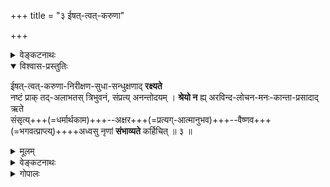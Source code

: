 +++
title = "३ ईषत्-त्वत्-करुणा"

+++

<details><summary>वेङ्कटनाथः</summary>

1.3	एवं स्तुत्याक्षेपसमाधानव्याजेन स्वामित्वसौलभ्यादिकं प्रतिपाद्य स्तोतुमुपक्रान्तः सर्वाश्रयणीयत्वाय सकलपुरुषार्थहेतुत्वमुदाहरणविशेषार्थान्तरन्यासाभ्यामुपपादयति -
</details>


<details open><summary>विश्वास-प्रस्तुतिः</summary>

ईषत्-त्वत्-करुणा-निरीक्षण-सुधा-सन्धुक्षणाद् **रक्ष्यते**  
नष्टं प्राक् तद्-अलाभतस् त्रिभुवनं, संप्रत्य् अनन्तोदयम् ।
**श्रेयो न** ह्य् अरविन्द-लोचन-मनः-कान्ता-प्रसादाद् ऋते  
संसृत्य्+++(=धर्मार्थकाम)+++--अक्षर+++(=प्रत्यग्-आत्मानुभव)+++--वैष्णव+++(=भगवत्प्राप्त्य्)++++अध्वसु नृणां **संभाव्यते** कर्हिचित् ॥ ३ ॥
</details>

<details><summary>मूलम्</summary>

ईषत्त्वत्करुणानिरीक्षणसुधासन्धुक्षणाद्रक्ष्यते नष्टं प्राक्तदलाभतस्त्रिभुवनं संप्रत्यनन्तोदयम् ।
श्रेयो न ह्यरविन्दलोचनमनःकान्ताप्रसादादृते संसृत्यक्षरवैष्णवाध्वसु नृणां संभाव्यते कर्हिचित् ॥ ३ ॥
</details>


<details><summary>वेङ्कटनाथः</summary>

ईषदिति ॥ एतदनुग्रहैकदेशोऽपि अनन्तानिष्टनिवृत्तेरनन्ताभ्युदयसिद्धेश्च निदानमिति व्यञ्जयितुमीषच्छब्दः । त्वच्छब्देन “प्रणिपातप्रसन्ना हि (राम. सु. २७.४५)”, “क्षिप्रप्रसादिनीं देवीम् (धनदीये)” इत्यादिषूक्तः स्वभावस्सूच्यते । सामान्यतश्च तदनुग्रहस्य सदातनत्वमुक्तं मङ्कणसंहितायाम् “पद्मे स्थिता पद्मवर्णा पद्मनाभप्रिया शुभा । सदाऽनुग्रहसंपन्ना सा मे देवी प्रसीदतु ॥” इति । अष्टोत्तरशतनामस्तात्रे (३ श्लो.) च “नमामि कमलां का(क्षा)न्तिं क्षमां क्षोरोदसंभवाम् । अनुग्रहापरामृद्धिमनघां हरिवल्लभाम् ॥” इति । अनिष्टनिवर्तनेष्टप्रापणानुगुणकरुणाहेतुकं निरीक्षणं करुणानिरीक्षणम् । करुणया विषयीकरणं वा निरीक्षणशब्देनोपचर्यते । तदिदमुक्तं तत्संहितायाम् “सामर्ग्यजुर्मयीं देवीं वेदगर्भां मनस्विनीम् । लोकैकेशविभूतीनां कारणं यन्निरीक्षणम् ॥ (महालक्ष्मीसं.)” इति । तस्य विश्वसञ्जीवनतया सुधात्वरूपणम् । तया सन्धुक्षणं - सम्यगुल्लासनम् । अत्र पञ्चम्युक्तं हेतुत्वं तु उदयापेक्षया रक्षणापेक्षया च योज्यम् । रक्ष्यते – निरुपद्रवमवस्थाप्यते । प्राक् - त्वदुपेक्षाकाले, तदलाभतः - त्वन्निरीक्षणालाभतः, न तु त्वत्कोपतः, “कः कुप्येद्वानरोत्तम (राम. यु. ११६.३८) इत्यादि वदन्त्यास्तव कोपासंभवात् । त्रिभुवनशब्देन त्रैलोक्यान्तर्वर्तिनः क्षेत्रज्ञा लक्ष्यन्ते । संप्रति “ततोऽवलोकिता देवाः (वि. पु. १.९.१०६)” इत्याद्युक्तायां त्वन्निरीक्षणदशायाम् । अनन्तोदयं पूर्वकालादप्यतिशयिताभ्युदयमित्यर्थः । उक्तं ह्येतत्सर्वमिन्द्रेण “त्वया देवि परित्यक्तं सकलं भुवनत्रयम् । विनष्टप्रायमभवत् त्वयेदानीं समेधितम् ॥ (वि. पु. १.९.१२३)” इति । अत्र प्रलयादिकं विवक्षितमिति केचित् । एवमन्वयव्यतिरेकाभ्यामेतत्कटाक्षाधीनं देवादीनामैश्वर्यमिति दर्शितम् । यथाऽऽह काश्यपः (काश्यपीये) “ब्रह्माद्याश्च सुरास्सर्वे मुनयश्च तपोधनाः । एधन्ते त्वत्पदच्छायामाश्रित्य कमलेश्वरि ॥” इति । मङ्कणसंहितायाञ्चाष्टानामपि लोकपालानां तत्पूजानिरतत्वं च प्रपञ्चितं द्रष्टव्यम् । उक्तसमर्थनव्याजेन सर्वपुरुषार्थानां तत्प्रसादाधीनत्वमाह - श्रेय इति । अत्र त्वत्प्रसादादिति वक्तव्ये अरविन्दलोचनमनःकान्ताप्रसादादिति कथनं तथाविधप्रसिद्धिप्रकर्षद्योतनार्थम् । अरविन्दलोचनशब्देन “यं पश्येन्मधुसूदनः (भार. शान्ति. ३५८.७३)” इत्याद्यभिप्रेतं श्रीपतेरप्यनुग्रहशीलत्वं सूच्यते । तन्मनःकान्तात्वोक्तिः सर्वापेक्षितदाने तयोस्समानाभिप्रायत्वं व्यनक्ति । अत्र मनश्शब्दो बुद्धावुपचरितः, भगवतः करणायत्तज्ञानत्वाभावात् । मनःकान्ता - अभिमतेत्यर्थः । पूर्वं कान्तस्ते इत्युक्तम्, अत्र तु इयं भगवतः कान्तेति । एतेन परस्परानुकूलतया सर्वत्र व्यापारे सामरस्यं व्यज्यते । प्रसादात् - कृपाविशेषादिति यावत्, अस्याः क्वचिदपि निग्रहासंभवेन तन्निवृत्तिरूपप्रसादायोगात् । 

**संसृति**-शब्द इह पुरुषार्थसमभिव्याहारात् पारिशेष्याच् चैश्वर्यपरः ।  
तेन त्रिवर्गान्तर्-भूतं सर्वम् अभिमतम् अपि विवक्षितम् ।  
**अक्षर**-शब्दस्तु प्रत्यग्-आत्मानुभव-परः ।  
**वैष्णवाध्व**-शब्देन गति-विशेष-द्वारा भगवत्-प्राप्तिर् लक्ष्यते ।  
एतेषु **श्रेयः** - श्रेष्ठं सुखं तत्साधनं वा । “पुण्यश्रेयसी सुकृतं वृषः (वैजयन्ती)” इति हि पठन्ति । नृणामिति सर्वक्षेत्रज्ञोपलक्षणम् । हिरण्यगर्भस्यापि ब्राह्मे पुराणे तदधीनैश्वर्यत्वमुक्तम् “पद्मयोनिरिदं प्राप्य पठन् स्तोत्रं (सूक्तं) ततः क्रमात् । दिव्यं चाष्टगुणैश्वर्यं तत्प्रसादाच्च लब्धवान् ॥” इति ॥
ब्रह्मादीनां यदायत्तं वैभवं यस्य सा स्वयम् । तस्य कैमुत्यनिर्धार्यमीश्वरत्वं श्रियःश्रियः (पतेः) ॥ १४ ॥
एतत्प्रसादादृते नृणां श्रेयो हि न संभाव्यत इति व्यतिरेकोक्त्याऽग्नीन्द्रादिप्रयुक्तमपि नृणां श्रेयः एतदधीनमिति व्यज्यते । हिशब्देन श्रीसूक्तश्रीस्तुत्यादिषु सर्वशास्त्रेषु च प्रसिद्धिर्द्योत्यते । न संभाव्यते - न सिध्यतीत्यर्थः । ईदृशस्यास्याः प्र(भा)सादस्येन्द्रादीनामिव कालभेदभेद्यत्वं च नास्तीति व्यञ्जनाय कर्हिचिदित्युक्तम् ।
ननु मोक्षप्रदत्वं भगवत एवेति सर्वत्र स्थापितम् । श्री-सात्त्वते च स्वस्य मोक्षप्रदत्वं देवीनामैश्वर्यप्रदत्वं च विभज्योक्तम्; तदत्र संसृत्यक्षरवैष्णवाध्वस्विति अविशेषवचनं प्रशंसामात्रपरं स्यात् । मैवम् । श्री-सात्त्वत एव “यामालम्ब्य सुखेनेमं दुस्तरं हि गुणोदधिम् । निस्तरन्त्यचिरेणैव व्यक्तध्यानपरायणाः ॥” इति बन्धहेतुभूतगुणोदधिनिस्तरणकारणत्वेन लक्ष्मीसमाश्रयणस्य प्रतिपादनात् । उक्तं च स्वयंभुवा “सर्वकामप्रदां रम्यां संसारार्णवतारिणीम् । क्षिप्रप्रसादिनीं लक्ष्मीं शरण्यामनुचिन्तयेत् ॥ (ब्राह्मपुराणे)” इति । ब्राह्मे च पुराणे तन्नामान्येवं पठ्यन्ते “सकृद्विभाता सर्वार्तिसमुद्रपरिशोषिणी (लक्ष्मीसहस्रनामस्तोत्रे ८७ श्लो.)”, “भवभङ्गापहारिणी (लक्ष्मीसहस्रनामस्तोत्रे १२२ श्लो.)”, “परनिर्वाणदायिनी (लक्ष्मीसहस्रनामस्तोत्रे २३ श्लो.)”, “ज्योतिष्मत्यमृतावहा (लक्ष्मीसहस्रनामस्तोत्रे १२२ श्लो.)” इत्यादीनि । वैष्णवे च “आत्मविद्या च देवि त्वं विमुक्तिफलदायिनी” इति । अत्र विमुक्तिफलदायित्वस्यात्मविद्याविशेषणत्वेऽपि तादृशविद्यायास्तदधीनत्वोक्त्या प्रकृतसिद्धिः । मोक्षहेतुभूतात्मगुणसिद्धिश्च तदधीनेति तत्रतत्रोक्तम् । एवं स्थिते गद्यारम्भोक्तन्यायेन मोक्षोपायतदधिकारयोस्तावदेतन्मूलत्वं दुरपह्नवम् । मोक्षप्रदे भगवति मुमुक्षूणां घटकतयैषा तिष्ठतीति च सर्वसम्मतम् । परिपूर्णानुभवप्रदानसङ्कल्पस्तु भगवतः स्वस्यैव वा, सपत्नीकस्य वेति यथाप्रमाणं भवतु । सर्वथा वैष्णवाध्वश्रेयःप्रदत्वमस्या इहोच्यमानं न विरुद्धमिति ॥ ३ ॥
</details>

<details><summary>गोपालः</summary>

'तत्त्वेन यश्चिदचिदीश्वरतत्स्वभावभोगापवर्गतदुपायगतीरुदारः । सन्दर्शयन्निरमिमीत पुराणरत्नं तस्मै नमो मुनिवराय पराशराय ॥' इति स्तोत्ररत्ने पुराणरत्नस्य पराशरप्रणीतस्य चिदचिदीश्वरतत्त्वविषये तत्तत्स्वभावविषये पुरुषैरर्थ्यमानभोगापवर्गतदुपायगतिविषये च तत्त्वैकान्ततः स्पष्टस्पष्टतया सन्दर्शकत्वं दृढमवधारितम् । श्रीतत्त्वरूपेश्वरतत्त्वविषयेऽपि तदेव निःसंशयं निष्कृष्टं प्रमाणमादृत्य साक्षात्स्तुतिभूतैतच्छतुश्श्लोक्युत्तरार्द्धरूपश्लोकद्वये ईश्वरमिथुनस्य साहित्येन ईश्वरतत्त्वघटकत्वं, पुंद्वन्द्वभूताग्नावैष्णवाग्नीषोमीयादिदेवताद्वन्द्वेषु च यजमानप्रदीयमानहविरुद्देश्यत्वस्य व्यासज्यवृत्त्या द्वन्द्वनिष्ठत्वमिति वैदिकन्यायानुसारेणात्महविस्समर्पणरूपात्मयागेप्यात्महविस्समर्पणोद्देश्यत्वम् ईश्वरदम्पत्योरविभक्तमेकमिति देवतापारमार्थ्यवित्पराशरहृदयं प्रकाशयति । एतच्छ्लोकपूर्वार्द्धे श्रीविष्णुपुराणवर्णितामृतमथनवृत्तान्तप्रकरणमतिसंक्षेपेण संगृह्यते श्रेयःसामान्यप्राप्तिविषये अन्वयव्यतिरेकाभ्यां लक्ष्म्याः प्रसादस्य कारणत्वनैयत्यं सिद्ध्यतीति पराशरनिष्कर्षसन्दर्शनप्रदर्शनाय ॥  
'फलमत उपपत्तेः' इति साधनाध्यायद्वितीयपादोपसंहारे मोक्षान्तसर्वफलहेतुभूतेश्वरतत्त्वस्य पूर्वपराधिकरणनिष्कृष्टोपनिषत्प्रसिद्धशारीरकशास्त्रप्रतिपाद्यपरब्रह्मत्वमभिप्रेत्य अतश्शब्देन तदेव परामृष्टम्; तच्च परब्रह्मजिज्ञासासूत्रोद्दिष्टं जन्मादिसूत्रलक्षितं श्रियः पतिरूपपुरुषोत्तमाभिधानमिति भाषितं जिज्ञासासूत्रे । जन्माद्यधिकरणसारावल्यां च, 'श्रीमति ब्रह्मतोक्तेः' इति, 'पुंसूक्तादिप्रसिद्धो गुणनिधिरघजिद्ब्रह्मशब्दार्थ उक्तः' इति च तत्प्रसाधितम् । भगवता पराशरेण श्रियः पतेरेव ब्रह्मणः सर्वफलहेतुत्वं प्रतिज्ञातमुपपादितं चामृतमथनप्रकरणे । 'त्वया देवि परित्यक्तं सकलं भुवनत्रयम् । विनष्टप्रायमभवत् त्वयेदानीं समेधितम् ॥' इति इन्द्रस्तोत्रश्लोकपठितशब्दसौसादृश्यमस्य श्लोकस्य रस्यम् । तत्र यथा दृढावन्वयव्यतिरेकौ, तथैवेहापि पूर्वोत्तरार्द्धयोः । तत्र दुर्वासश्शपनप्रकरणे, अक्षान्तिसारसर्वस्य प्रकृतिकोपनस्य दुर्वाससः कोपजनिः, तत्प्रयुक्तत्रैलोक्यनिःश्रीकभवनरूपशापवाग्विसर्गश्च वर्णितौ । शापनिमित्तं च, 'श्रियो धामस्रजं यस्त्वं मद्दत्तां नाभिनन्दसि', 'मया दत्तामिमां मालां यस्मान्न बहुमन्यसे । त्रैलोक्यश्रीरतो मृढ विनाशमुपयास्यति ।' इति दुर्वाससा स्वदत्तस्य इन्द्रशिरोधार्यदेवीपुष्पमालोपहारस्यावमाननेति द्विरभ्यस्तम् । देव्यास्तद्विषये क्रोधः कुत्रापि न वर्णितः केनापि । अत एव 'तदलाभतः प्राक्नष्टम्' इति कटाक्षलेशस्यापि पूर्ववृत्तस्याननुवृत्तिरूपालाभ एव पूर्ववृत्तसलक्ष्मीकत्वस्यादर्शनमात्रं दुर्वासश्शापवशादापतितमिति व्यज्यते । ईषत्त्वत्करुणानिरीक्षणसुधासन्धुक्षणात् सम्प्रत्यनन्तोदयं त्रिभुवनं दृश्यते । इदं च करुणानिरीक्षणं, तेन संधुक्षणं चापराधकृद्गजेन्द्रेन्द्रादिनिर्वर्तिताभिषेकाद्यव्यवहितानन्तरवृत्तमिति सम्प्रतीत्यनेन बोध्यते । अत्र हेतुश्च नापाङ्गानां भूयस्त्वं, किन्तु देव्याः ईषत्कटाक्षलव एव । 'अमी यत्र द्वित्राः स च शतमखादिस्तदधरात्' इति श्रीगुणरत्नकोशोक्तप्रकारेण सम्पूर्णैकद्वित्रादिकटाक्षपतनानाम् इदम्प्रथमतया इन्द्राय इन्द्रपदवीदानफलकमेव भवेत् । ईषदिति सम्पत्पुनरुदयकारणे कटाक्षे विशेषणदानं, तत्कार्यभूतस्य भुवनत्रयानन्तश्र्यभ्युदयलाभस्य वर्णने अनन्तपदविशेषणदानं च विवक्षितं कैमुत्यं पुष्कलीकुरुतः देवीकटाक्षनिरीक्षणस्यास्मिन् सुधानिमित्तं महत्संरंभघटितामृतमथनतदुत्पत्तिप्रकरणे सुधात्वेन रूपणमतीव रस्यम् । सर्वसुरासुरसमुदायैरतिक्लेशेन भगवन्निर्वर्तितबहुविधोपकारसाचिव्येन सम्पादितां प्राकृतां, मोक्षामृतस्य कदाप्यलम्भिकाम्, अमुख्यतयैवामृतनाम भजमानां सुधां सुबहुमेनिरे इन्द्रादयः । अमृतस्वरूपं भगवन्तं पश्यन्त एव न तममृतत्वेन भावयामासुः । स्वेभ्यः प्राकृतसुधालम्भनार्थातिक्लेशव्यापारेष्वेव तत्सहकारं विनियोजयामासुः । सुधया सह देवी च समुत्तस्थौ । तस्याः अभिषेकानन्तरं संसृत्यध्वानतीतामृतत्वरूपमोक्षादत्यन्तावरफलोद्देश्यकं, 'आर्तो....अर्थार्थी' इति गीताश्लोकनिर्दिष्टाधिकारद्वयमात्रं देवीभजने एषां सुरसुरेन्द्राणां निमित्तमभूत् । नैते मुमुक्षवः, बुभुक्षव एवैते । बुभुक्षुषु चातिबुभुक्षवः । इदं व्यज्यते एषाम् अध्वनः संसृत्यध्वत्वेनोत्तरार्द्धे वर्णनेन । 'सम्प्रति दृश्यते नष्टं प्राक्' इत्युक्त्या प्राक्नष्टमित्यस्य प्राक् अदर्शनं गतं, नात्यन्ताभावं गतमित्यर्थो धात्वर्थानुसारेण जिघृक्षितः । तच्च 'सम्प्रति दृश्यते' इत्यनेन स्पष्टीक्रियते । अनुपदमेव 'अनन्तोदयम्' इत्यत्रोदयशब्देन पूर्वमस्तमितत्वमात्रमेव, तच्च पुनरुदयावधिकमिति द्योत्यते । उत्तरार्द्धे व्यतिरेकः दृढं प्रतिज्ञायते । श्रीसकाशाद्विना कथं यस्य कस्यापि श्रेयो लाभस्संभाव्येतेति द्योत्यते श्रेयो न हीति प्रथमपठनेन 'संभाव्यते न कर्हिचित्' इति श्लोकोपसंहारे दृढनिषेधवाक्यशेषस्य निवेशनेन च । हिः हेतौ प्रसिद्धौ च । 'अरविन्दलोचनमनःकान्ताप्रसादात्' इत्यत्र द्वन्द्वसमासग्रहणं स्वरसमिव । 'द्वन्द्वस्सामासिकस्य च' इति भगवतैव प्रशस्तः द्वन्द्वसमासः । सर्वसमस्य साम्यरसिकस्य भगवतः उभयपदसमत्वपरिपालकद्वन्द्वसमासे रुचिः । न कस्यापि पदस्यापकर्षो भवति तस्मिन्समासे । 'द्वन्द्वः समासोऽस्मि, सामासिकस्य समाससमूहस्य' इति श्रीशाङ्करभाष्यम् । 'सामासिकः समाससमूहः तस्य मध्ये द्वन्द्वसमासोऽहं, स ह्युभयपदार्थप्रधानत्वेनोत्कृष्टः' इति श्रीगीताभाष्यम् । 'पूर्वोत्तरान्यपदार्थप्रधानेभ्योऽव्ययीभावतत्पुरुषबहुव्रीहिभ्यो द्वन्द्वस्योत्कर्षमाह - स ह्युभयेति' इति तत्र तात्पर्यचन्द्रिका । द्वन्द्वसमासग्रहणे, 'पण्डैनाळाले निन्तिरुवरुळुं पङ्कयत्ताळ्तिरुवरुळुं कोण्डु (பண்டை நாளாலே நின் திருவருளும் பங்கயத்தாள் திருவருளும் கொண்டு)' इति श्रीशठकोपमुनिजन्मक्षेत्राधिपतिविषयद्रमिडगाथागीतरीत्यनुसरणं भवेत् । पुरुषकारमात्रस्य साक्षान्मोक्षहेतुत्वाभावेन तस्य कदाप्यव्यभिचरितसुनिश्चितात्यन्तामोघहेतुत्वस्य वास्तवत्वात् तस्यैव मोक्षप्रदभगवत्कटाक्षैकसन्धुक्षकत्वाच्च षष्ठीतत्पुरुषमाश्रित्य भगवन्मनःकान्ताभूतश्रीमात्रस्य मोक्षणसङ्कल्परूपप्रसादसिद्ध्यर्थं नियमेनापेक्षितपुरुषकारत्वरूपप्रसादमात्रपरत्वं वा ग्राह्यम् । फलान्तरप्रदानेषु श्रीकर्तृकपुरुषकारस्यापेक्षानियमो नास्तीति दृश्यते क्वचित् क्वचित् । तथा चेत् तादृशस्थलेषु संसाराध्वाक्षराध्वसम्बन्धिषु दम्पत्योरुभयोरपि प्रसदनसाहित्यस्य फलाधिकरणसिद्धान्तप्रतिज्ञानुसारेणावश्यवक्तव्यत्वादत्र द्वन्द्वसमासाश्रयणं दुर्वारम् । 'तदन्तर्भावात्त्वां न पृथगभिधत्ते श्रुतिरपि' इति श्रीपराशरभट्टार्यप्रदर्शितन्यायस्य स्पष्टं कर्तृत्वेन निगदिते भगवति जगन्निर्वाहकार्येषु सहकर्तृत्वेन देव्या अप्यन्तर्भावप्रापकत्वमभिप्रेतं स्यात् । आत्मानं प्रत्यपि शेषिणः पत्युरप्यन्तर्भावः श्रीमात्रस्य कर्तृत्वेन निगदने प्राप्तिर्भवेद्वा न वेति चिन्तने भगवतः श्रीमात्रनिगदने अन्तर्भावनैयत्यं न वक्तुं सुशकम् । तस्मादत्र श्रीकर्तृकपुरुषकारनियमापेक्षारहितेषु मोक्षादवरसंसाराक्षराध्ववर्तिफलान्तरदानेषु उभयोः प्रसन्नत्वस्य द्वन्द्वसमासेन सुप्रापत्वे तत्समासाश्रयणमेव स्वरसम् । सर्वथात्र द्वन्द्वसमासाश्रयणस्यापि अवलम्बनीयताऽस्ति । 'चतुर्विधा भजन्ते माम्' इति अधिकारिचातुर्विध्ये निर्दिष्टेऽपि आर्तस्यार्तेः पूर्वप्राप्तैश्वर्यनाशप्रयुक्तत्वमाश्रित्य नष्टैश्वर्याधिकारिपरत्वं वर्णयित्वा, तस्यैव प्राङ्नष्टार्थस्य पुनरर्थित्वरूपार्थार्थ्यधिकारित्वेन व्याख्या भाषिता । तथा च आर्तोऽर्थार्थीत्युभयोरेकाधिकारित्वं प्रदर्शितम् । तादृशमधिकारित्रैविध्यम् एतच्छ्लोकोदिताधिकारित्रैविध्येनानुगृह्यते । तिरुप्पल्लाण्डुद्रमिडगाथाप्रबन्धेऽपि ईदृशमधिकारित्रैविध्यं प्रदर्शितम् । श्रीशठकोपमुनिगाथासु च इदमुपलभामहे ॥ ३ ॥  
</details>

